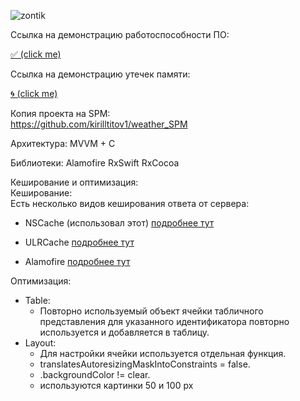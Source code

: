![zontik](https://user-images.githubusercontent.com/50994543/99689483-1aebf900-2a98-11eb-9a3e-01cb18b0c748.png)

Ссылка на демонстрацию работоспособности ПО:  

[✅ (click me)](https://youtu.be/J6mo18MSn64)

Ссылка на демонстрацию утечек памяти:  

[🌀 (click me)](https://youtu.be/9ZD1m8bqP8g)

Копия проекта на SPM:  
https://github.com/kirilltitov1/weather_SPM


Архитектура:
MVVM + C

Библиотеки:
Alamofire
RxSwift
RxCocoa

Кеширование и оптимизация:  
Кеширование:  
Есть несколько видов кеширования ответа от сервера:  

- NSCache (использовал этот) [подробнее тут](https://www.hackingwithswift.com/example-code/system/how-to-cache-data-using-nscache)

- ULRCache [подробнее тут](https://developer.apple.com/documentation/foundation/urlcache)

- Alamofire [подробнее тут](https://github.com/Alamofire/Alamofire/blob/master/Documentation/AdvancedUsage.md#cachedresponsehandler)  

Оптимизация:  
- Table:  
  - Повторно используемый объект ячейки табличного представления для указанного идентификатора повторно используется и добавляется в таблицу.  
- Layout:  
  - Для настройки ячейки используется отдельная функция.  
  - translatesAutoresizingMaskIntoConstraints = false.  
  - .backgroundColor != clear.  
  - используются картинки 50 и 100 px 
